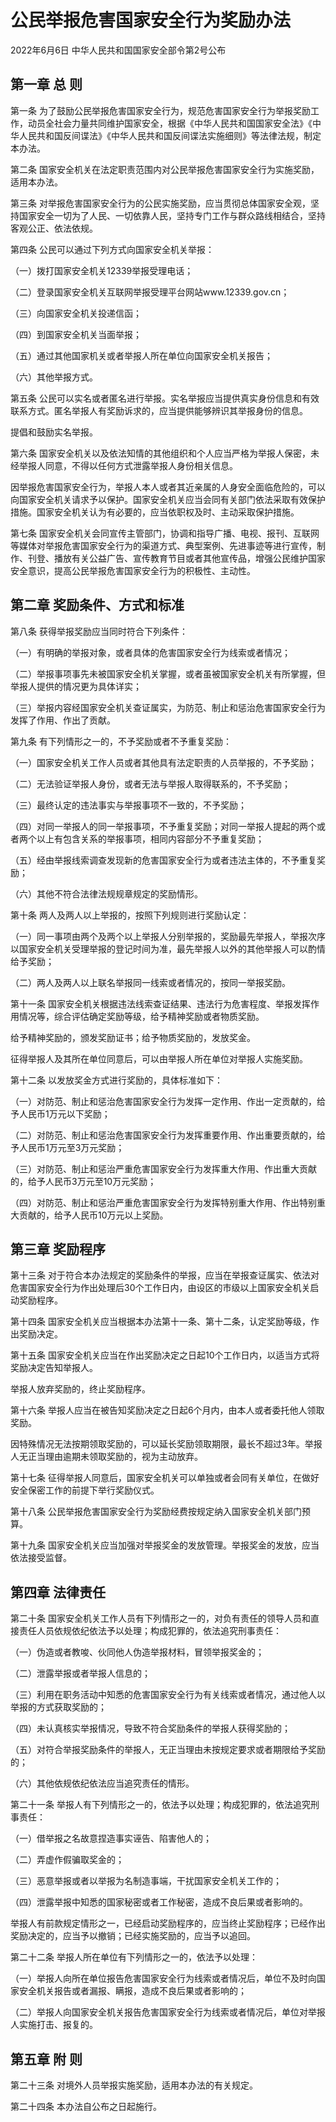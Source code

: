 # 公民举报危害国家安全行为奖励办法

2022年6月6日 中华人民共和国国家安全部令第2号公布

## 第一章 总 则

第一条 为了鼓励公民举报危害国家安全行为，规范危害国家安全行为举报奖励工作，动员全社会力量共同维护国家安全，根据《中华人民共和国国家安全法》《中华人民共和国反间谍法》《中华人民共和国反间谍法实施细则》等法律法规，制定本办法。

第二条 国家安全机关在法定职责范围内对公民举报危害国家安全行为实施奖励，适用本办法。

第三条 对举报危害国家安全行为的公民实施奖励，应当贯彻总体国家安全观，坚持国家安全一切为了人民、一切依靠人民，坚持专门工作与群众路线相结合，坚持客观公正、依法依规。

第四条 公民可以通过下列方式向国家安全机关举报：

（一）拨打国家安全机关12339举报受理电话；

（二）登录国家安全机关互联网举报受理平台网站www.12339.gov.cn；

（三）向国家安全机关投递信函；

（四）到国家安全机关当面举报；

（五）通过其他国家机关或者举报人所在单位向国家安全机关报告；

（六）其他举报方式。

第五条 公民可以实名或者匿名进行举报。实名举报应当提供真实身份信息和有效联系方式。匿名举报人有奖励诉求的，应当提供能够辨识其举报身份的信息。

提倡和鼓励实名举报。

第六条 国家安全机关以及依法知情的其他组织和个人应当严格为举报人保密，未经举报人同意，不得以任何方式泄露举报人身份相关信息。

因举报危害国家安全行为，举报人本人或者其近亲属的人身安全面临危险的，可以向国家安全机关请求予以保护。国家安全机关应当会同有关部门依法采取有效保护措施。国家安全机关认为有必要的，应当依职权及时、主动采取保护措施。

第七条 国家安全机关会同宣传主管部门，协调和指导广播、电视、报刊、互联网等媒体对举报危害国家安全行为的渠道方式、典型案例、先进事迹等进行宣传，制作、刊登、播放有关公益广告、宣传教育节目或者其他宣传品，增强公民维护国家安全意识，提高公民举报危害国家安全行为的积极性、主动性。

## 第二章 奖励条件、方式和标准

第八条 获得举报奖励应当同时符合下列条件：

（一）有明确的举报对象，或者具体的危害国家安全行为线索或者情况；

（二）举报事项事先未被国家安全机关掌握，或者虽被国家安全机关有所掌握，但举报人提供的情况更为具体详实；

（三）举报内容经国家安全机关查证属实，为防范、制止和惩治危害国家安全行为发挥了作用、作出了贡献。

第九条 有下列情形之一的，不予奖励或者不予重复奖励：

（一）国家安全机关工作人员或者其他具有法定职责的人员举报的，不予奖励；

（二）无法验证举报人身份，或者无法与举报人取得联系的，不予奖励；

（三）最终认定的违法事实与举报事项不一致的，不予奖励；

（四）对同一举报人的同一举报事项，不予重复奖励；对同一举报人提起的两个或者两个以上有包含关系的举报事项，相同内容部分不予重复奖励；

（五）经由举报线索调查发现新的危害国家安全行为或者违法主体的，不予重复奖励；

（六）其他不符合法律法规规章规定的奖励情形。

第十条 两人及两人以上举报的，按照下列规则进行奖励认定：

（一）同一事项由两个及两个以上举报人分别举报的，奖励最先举报人，举报次序以国家安全机关受理举报的登记时间为准，最先举报人以外的其他举报人可以酌情给予奖励；

（二）两人及两人以上联名举报同一线索或者情况的，按同一举报奖励。

第十一条 国家安全机关根据违法线索查证结果、违法行为危害程度、举报发挥作用情况等，综合评估确定奖励等级，给予精神奖励或者物质奖励。

给予精神奖励的，颁发奖励证书；给予物质奖励的，发放奖金。

征得举报人及其所在单位同意后，可以由举报人所在单位对举报人实施奖励。

第十二条 以发放奖金方式进行奖励的，具体标准如下：

（一）对防范、制止和惩治危害国家安全行为发挥一定作用、作出一定贡献的，给予人民币1万元以下奖励；

（二）对防范、制止和惩治危害国家安全行为发挥重要作用、作出重要贡献的，给予人民币1万元至3万元奖励；

（三）对防范、制止和惩治严重危害国家安全行为发挥重大作用、作出重大贡献的，给予人民币3万元至10万元奖励；

（四）对防范、制止和惩治严重危害国家安全行为发挥特别重大作用、作出特别重大贡献的，给予人民币10万元以上奖励。

## 第三章 奖励程序

第十三条 对于符合本办法规定的奖励条件的举报，应当在举报查证属实、依法对危害国家安全行为作出处理后30个工作日内，由设区的市级以上国家安全机关启动奖励程序。

第十四条 国家安全机关应当根据本办法第十一条、第十二条，认定奖励等级，作出奖励决定。

第十五条 国家安全机关应当在作出奖励决定之日起10个工作日内，以适当方式将奖励决定告知举报人。

举报人放弃奖励的，终止奖励程序。

第十六条 举报人应当在被告知奖励决定之日起6个月内，由本人或者委托他人领取奖励。

因特殊情况无法按期领取奖励的，可以延长奖励领取期限，最长不超过3年。举报人无正当理由逾期未领取奖励的，视为主动放弃。

第十七条 征得举报人同意后，国家安全机关可以单独或者会同有关单位，在做好安全保密工作的前提下举行奖励仪式。

第十八条 公民举报危害国家安全行为奖励经费按规定纳入国家安全机关部门预算。

第十九条 国家安全机关应当加强对举报奖金的发放管理。举报奖金的发放，应当依法接受监督。

## 第四章 法律责任

第二十条 国家安全机关工作人员有下列情形之一的，对负有责任的领导人员和直接责任人员依规依纪依法予以处理；构成犯罪的，依法追究刑事责任：

（一）伪造或者教唆、伙同他人伪造举报材料，冒领举报奖金的；

（二）泄露举报或者举报人信息的；

（三）利用在职务活动中知悉的危害国家安全行为有关线索或者情况，通过他人以举报的方式获取奖励的；

（四）未认真核实举报情况，导致不符合奖励条件的举报人获得奖励的；

（五）对符合举报奖励条件的举报人，无正当理由未按规定要求或者期限给予奖励的；

（六）其他依规依纪依法应当追究责任的情形。

第二十一条 举报人有下列情形之一的，依法予以处理；构成犯罪的，依法追究刑事责任：

（一）借举报之名故意捏造事实诬告、陷害他人的；

（二）弄虚作假骗取奖金的；

（三）恶意举报或者以举报为名制造事端，干扰国家安全机关工作的；

（四）泄露举报中知悉的国家秘密或者工作秘密，造成不良后果或者影响的。

举报人有前款规定情形之一，已经启动奖励程序的，应当终止奖励程序；已经作出奖励决定的，应当予以撤销；已经实施奖励的，应当予以追回。

第二十二条 举报人所在单位有下列情形之一的，依法予以处理：

（一）举报人向所在单位报告危害国家安全行为线索或者情况后，单位不及时向国家安全机关报告或者漏报、瞒报，造成不良后果或者影响的；

（二）举报人向国家安全机关报告危害国家安全行为线索或者情况后，单位对举报人实施打击、报复的。

## 第五章 附 则

第二十三条 对境外人员举报实施奖励，适用本办法的有关规定。

第二十四条 本办法自公布之日起施行。

